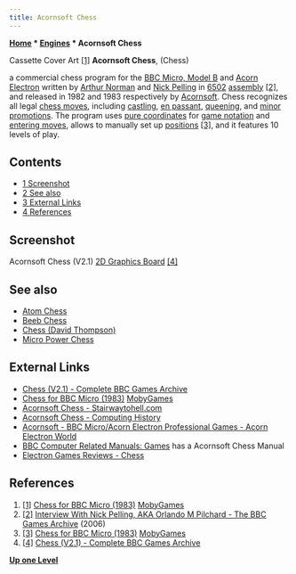 ```yaml
---
title: Acornsoft Chess
---
```

**[Home](Home "Home") * [Engines](Engines "Engines") * Acornsoft Chess**

[](File:Chess_Acornsoft_000.jpg) Cassette Cover Art <a id="cite-note-1" href="#cite-ref-1">[1]</a>
**Acornsoft Chess**, (Chess)

a commercial chess program for the [BBC Micro, Model B](BBC_Micro "BBC Micro") and [Acorn Electron](BBC_Micro#Electron "BBC Micro") written by [Arthur Norman](Arthur_Norman "Arthur Norman") and [Nick Pelling](Nick_Pelling "Nick Pelling") in [6502](6502 "6502") [assembly](Assembly "Assembly") <a id="cite-note-2" href="#cite-ref-2">[2]</a>, and released in 1982 and 1983 respectively by [Acornsoft](https://en.wikipedia.org/wiki/Acornsoft).
Chess recognizes all legal [chess moves](Moves "Moves"), including [castling](Castling "Castling"), [en passant](En_passant "En passant"), [queening](Promotions "Promotions"), and [minor promotions](Promotions#MinorPromotion "Promotions"). The program uses [pure coordinates](Algebraic_Chess_Notation#PureCoordinateNotation "Algebraic Chess Notation") for [game notation](Game_Notation "Game Notation") and [entering moves](Entering_Moves "Entering Moves"), allows to manually set up [positions](Chess_Position "Chess Position") <a id="cite-note-3" href="#cite-ref-3">[3]</a>, and it features 10 levels of play.

## Contents

- [1 Screenshot](#screenshot)
- [2 See also](#see-also)
- [3 External Links](#external-links)
- [4 References](#references)

## Screenshot

[](http://bbcmicro.co.uk/game.php?id=924)
Acornsoft Chess (V2.1) [2D Graphics Board](2D_Graphics_Board "2D Graphics Board") <a id="cite-note-4" href="#cite-ref-4">[4]</a>

## See also

- [Atom Chess](Atom_Chess "Atom Chess")
- [Beeb Chess](index.php?title=Beeb_Chess&action=edit&redlink=1 "Beeb Chess (page does not exist)")
- [Chess (David Thompson)](</Chess_(David_Thompson)> "Chess (David Thompson)")
- [Micro Power Chess](index.php?title=Micro_Power_Chess&action=edit&redlink=1 "Micro Power Chess (page does not exist)")

## External Links

- [Chess (V2.1) - Complete BBC Games Archive](http://bbcmicro.co.uk/game.php?id=924)
- [Chess for BBC Micro (1983)](https://www.mobygames.com/game/chess_acornsoft) [MobyGames](https://en.wikipedia.org/wiki/MobyGames)
- [Acornsoft Chess - Stairwaytohell.com](http://www.stairwaytohell.com/temporary/sth_old/1999_04_01/games/acornsoft/Acornsoft-Chess.html)
- [Acornsoft Chess - Computing History](http://www.computinghistory.org.uk/det/3569/Chess/)
- [Acornsoft - BBC Micro/Acorn Electron Professional Games - Acorn Electron World](http://www.acornelectron.co.uk/profs/electron/cats/acornsoft.html)
- [BBC Computer Related Manuals: Games](http://www.8bs.com/othrdnld/manuals/games.shtml) has a Acornsoft Chess Manual
- [Electron Games Reviews - Chess](http://www.8bs.com/elecgame/chess_acornsoft.htm)

## References

1. <a id="cite-ref-1" href="#cite-note-1">[1]</a> [Chess for BBC Micro (1983)](https://www.mobygames.com/game/chess_acornsoft) [MobyGames](https://en.wikipedia.org/wiki/MobyGames)
1. <a id="cite-ref-2" href="#cite-note-2">[2]</a> [Interview With Nick Pelling, AKA Orlando M Pilchard - The BBC Games Archive](http://www.beebgames.com/npinterv.php) (2006)
1. <a id="cite-ref-3" href="#cite-note-3">[3]</a>  [Chess for BBC Micro (1983)](http://www.mobygames.com/game/chess_acornsoft) [MobyGames](https://en.wikipedia.org/wiki/MobyGames)
1. <a id="cite-ref-4" href="#cite-note-4">[4]</a> [Chess (V2.1) - Complete BBC Games Archive](http://bbcmicro.co.uk/game.php?id=924)

**[Up one Level](Engines "Engines")**

